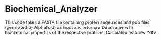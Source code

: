 # Biochemical_Analyzer

This code takes a FASTA file containing protein seqeunces and pdb files (generated by AlphaFold) as input and returns a DataFrame with biochemical properties of the respective proteins. 
Calculated features: 
  *dfv
